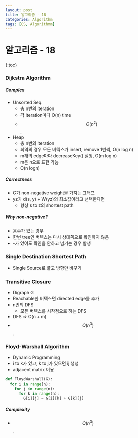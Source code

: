```yaml
---
layout: post
title: 알고리즘 - 18
categories: Algorithm
tags: [CS, Algorithmm]
---
```


# 알고리즘 - 18

{:toc}

### Dijkstra Algorithm

##### Complex

- Unsorted Seq.
  - 총 n번의 iteration
  - 각 iteration마다 O(n) time
  - $$O(n^2)$$.
- Heap
  - 총 n번의 iteration
  - 최악의 경우 모든 버텍스가 insert, remove 1번씩, O(n log n)
  - m개의 edge마다 decreaseKey() 실행, O(m log n)
  - m은 n으로 표현 가능
  - O(n logn)

##### Correctness

- G가 non-negative weight을 가지는 그래프
- yz가 d(s, y) + W(yz)의 최소값이라고 선택한다면
  - 항상 s to z의 shortest path

##### Why non-negative?

- 음수가 있는 경우
- 한번 tree인 버텍스는 다시 상대쪽으로 확인하지 않음
- -가 있어도 확인을 안하고 넘기는 경우 발생

### Single Destination Shortest Path

- Single Source로 풀고 방향만 바꾸기

### Transitive Closure

- Digraph G
- Reachable한 버텍스면 directed edge를 추가
- n번의 DFS
  - 모든 버텍스를 시작점으로 하는 DFS
- DFS => O(n + m)
- $$O(n^3)$$.

### Floyd-Warshall Algorithm

- Dynamic Programming
- i to k가 있고, k to j가 있으면 ij 생성
- adjacent matrix 이용

```python
def FloydWarshall(G):
  for i in range(n):
    for j in range(n):
      for k in range(n):
        G[i][j] = G[i][k] + G[k][j]
```

##### Complexity

- $$O(n^3)$$.
